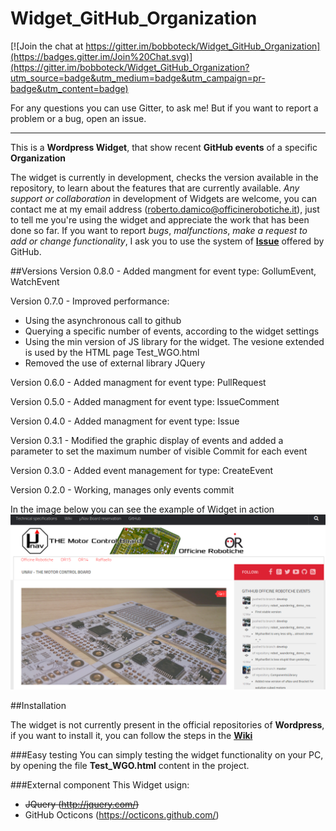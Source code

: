 # Widget_GitHub_Organization

[![Join the chat at https://gitter.im/bobboteck/Widget_GitHub_Organization](https://badges.gitter.im/Join%20Chat.svg)](https://gitter.im/bobboteck/Widget_GitHub_Organization?utm_source=badge&utm_medium=badge&utm_campaign=pr-badge&utm_content=badge) 

For any questions you can use Gitter, to ask me! But if you want to report a problem or a bug, open an issue.

---
This is a **Wordpress Widget**, that show recent **GitHub events** of a specific **Organization**

The widget is currently in development, checks the version available in the repository, to learn about the features that are currently available.
*Any support or collaboration* in development of Widgets are welcome, you can contact me at my email address (roberto.damico@officinerobotiche.it), just to tell me you're using the widget and appreciate the work that has been done so far.
If you want to report *bugs*, *malfunctions*, *make a request to add or change functionality*, I ask you to use the system of **[Issue](https://github.com/bobboteck/Widget_GitHub_Organization/issues)** offered by GitHub.


##Versions
Version 0.8.0 - Added mangment for event type: GollumEvent, WatchEvent

Version 0.7.0 - Improved performance:
- Using the asynchronous call to github  
- Querying a specific number of events, according to the widget settings
- Using the min version of JS library for the widget. The vesione extended is used by the HTML page Test_WGO.html
- Removed the use of external library JQuery 

Version 0.6.0 - Added managment for event type: PullRequest

Version 0.5.0 - Added managment for event type: IssueComment

Version 0.4.0 - Added managment for event type: Issue

Version 0.3.1 - Modified the graphic display of events and added a parameter to set the maximum number of visible Commit for each event

Version 0.3.0 - Added event management for type: CreateEvent

Version 0.2.0 - Working, manages only events commit

In the image below you can see the example of Widget in action
![alt tag](https://github.com/bobboteck/Widget_GitHub_Organization/blob/master/img/Widget-in-action.png)

##Installation

The widget is not currently present in the official repositories of **Wordpress**, if you want to install it, you can follow the steps in the **[Wiki](https://github.com/bobboteck/Widget_GitHub_Organization/wiki)**

###Easy testing
You can simply testing the widget functionality on your PC, by opening the file **Test_WGO.html** content in the project.

###External component
This Widget usign:
- ~~JQuery (http://jquery.com/)~~
- GitHub Octicons (https://octicons.github.com/)
